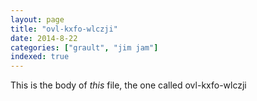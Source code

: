 ```yaml
---
layout: page
title: "ovl-kxfo-wlczji"
date: 2014-8-22
categories: ["grault", "jim jam"]
indexed: true
---
```

This is the body of _this_ file, the one called ovl-kxfo-wlczji

